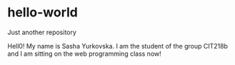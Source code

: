 # hello-world
Just another repository

Hell0! 
My name is Sasha Yurkovska. I am the student of the group CIT218b and 
I am sitting on the web programming class now!
